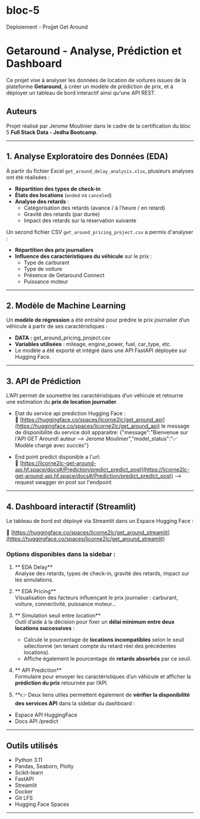 # bloc-5
Deploiement - Projjet Get Around

# Getaround - Analyse, Prédiction et Dashboard

Ce projet vise à analyser les données de location de voitures issues de la plateforme **Getaround**, à créer un modèle de prédiction de prix, et à déployer un tableau de bord interactif ainsi qu'une API REST.

## Auteurs

Projet réalisé par Jerome Moulinier dans le cadre de la certification du bloc 5 **Full Stack Data - Jedha Bootcamp**.

---

## 1. Analyse Exploratoire des Données (EDA)

À partir du fichier Excel `get_around_delay_analysis.xlsx`, plusieurs analyses ont été réalisées :

- **Répartition des types de check-in**
- **États des locations** (`ended` vs `canceled`)
- **Analyse des retards** :
  - Catégorisation des retards (avance / à l’heure / en retard)
  - Gravité des retards (par durée)
  - Impact des retards sur la réservation suivante

Un second fichier CSV `get_around_pricing_project.csv` a permis d'analyser :

- **Répartition des prix journaliers**
- **Influence des caractéristiques du véhicule** sur le prix :
  - Type de carburant
  - Type de voiture
  - Présence de Getaround Connect
  - Puissance moteur

---

## 2. Modèle de Machine Learning

Un **modèle de régression** a été entraîné pour prédire le prix journalier d’un véhicule à partir de ses caractéristiques :
- **DATA :** get_around_pricing_project.csv
- **Variables utilisées** : mileage, engine_power, fuel, car_type, etc.
- Le modèle a été exporté et intégré dans une API FastAPI déployée sur Hugging Face.

---

## 3. API de Prédiction

L’API permet de soumettre les caractéristiques d’un véhicule et retourne une estimation du **prix de location journalier**.

- Etat du service api prediction Hugging Face :  
  🔗 [https://huggingface.co/spaces/licorne2lc/get_around_api](https://huggingface.co/spaces/licorne2lc/get_around_api)
      le message de disponibilité du service doit apparaitre:
      {"message":"Bienvenue sur l'API GET Around! auteur —> Jerome Moulinier","model_status":"✅ Modèle chargé avec succès"}


-  End point predict disponible a l'url:  
  🔗 [https://licorne2lc-get-around-api.hf.space/docs#/Prediction/predict_predict_post](https://licorne2lc-get-around-api.hf.space/docs#/Prediction/predict_predict_post) --> request swagger en post sur l'endpoint 
---

## 4. Dashboard interactif (Streamlit)

Le tableau de bord est déployé via Streamlit dans un Espace Hugging Face :

🔗 [https://huggingface.co/spaces/licorne2lc/get_around_streamlit](https://huggingface.co/spaces/licorne2lc/get_around_streamlit)

###  Options disponibles dans la sidebar :

1. ** EDA Delay**  
   Analyse des retards, types de check-in, gravité des retards, impact sur les annulations.

2. ** EDA Pricing**  
   Visualisation des facteurs influençant le prix journalier : carburant, voiture, connectivité, puissance moteur...

3. ** Simulation seuil entre location**  
   Outil d’aide à la décision pour fixer un **délai minimum entre deux locations successives** :

   - Calcule le pourcentage de **locations incompatibles** selon le seuil sélectionné (en tenant compte du retard réel des précédentes locations).
   - Affiche également le pourcentage de **retards absorbés** par ce seuil.
        
4. ** API Prediction**  
   Formulaire pour envoyer les caractéristiques d’un véhicule et afficher la **prédiction du prix** retournée par l’API.

5. **👉 Deux liens utiles permettent également de **vérifier la disponibilité des services API** dans la sidebar du dashboard :
-  Espace API HuggingFace
-  Docs API /predict

---

##  Outils utilisés

- Python 3.11
- Pandas, Seaborn, Plotly
- Scikit-learn
- FastAPI
- Streamlit
- Docker
- Git LFS
- Hugging Face Spaces

---

